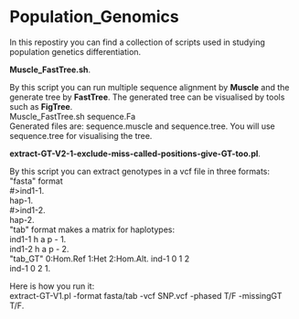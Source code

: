 # Population_Genomics

In this repostiry you can find a collection of scripts used in studying population genetics differentiation. 

**Muscle_FastTree.sh**. 

By this script you can run multiple sequence alignment by **Muscle** and the generate tree by **FastTree**.  The generated tree can be visualised by tools such as **FigTree**.  
Muscle_FastTree.sh sequence.Fa  
Generated files are: sequence.muscle and sequence.tree. You will use sequence.tree for visualising the tree.  

**extract-GT-V2-1-exclude-miss-called-positions-give-GT-too.pl**. 

By this script you can extract genotypes in a vcf file in three formats:  
"fasta" format  
#>ind1-1.  
hap-1.  
#>ind1-2.  
hap-2.  
"tab" format makes a matrix for haplotypes:  
ind1-1	h	a	p	-	1.  
ind1-2	h	a	p	-	2.  
"tab_GT" 0:Hom.Ref 1:Het 2:Hom.Alt. 
ind-1 0	1	2  
ind-1 0 2	1.   


Here is how you run it:   
extract-GT-V1.pl -format fasta/tab -vcf SNP.vcf -phased T/F -missingGT T/F. 




